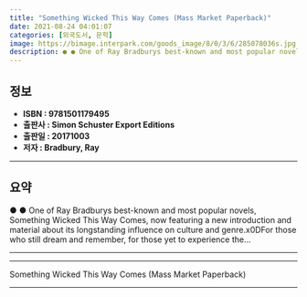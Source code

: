```yaml
---
title: "Something Wicked This Way Comes (Mass Market Paperback)"
date: 2021-08-24 04:01:07
categories: [외국도서, 문학]
image: https://bimage.interpark.com/goods_image/8/0/3/6/285078036s.jpg
description: ● ● One of Ray Bradburys best-known and most popular novels, Something Wicked This Way Comes, now featuring a new introduction and material about its longstan
---
```


## **정보**

- **ISBN : 9781501179495**
- **출판사 : Simon   Schuster Export Editions**
- **출판일 : 20171003**
- **저자 : Bradbury, Ray**

------



## **요약**

●  ●  One of Ray Bradburys best-known and most popular novels, Something Wicked This Way Comes, now featuring a new introduction and material about its longstanding influence on culture and genre.x0DFor those who still dream and remember, for those yet to experience the... 

------



------


Something Wicked This Way Comes (Mass Market Paperback) 

------



